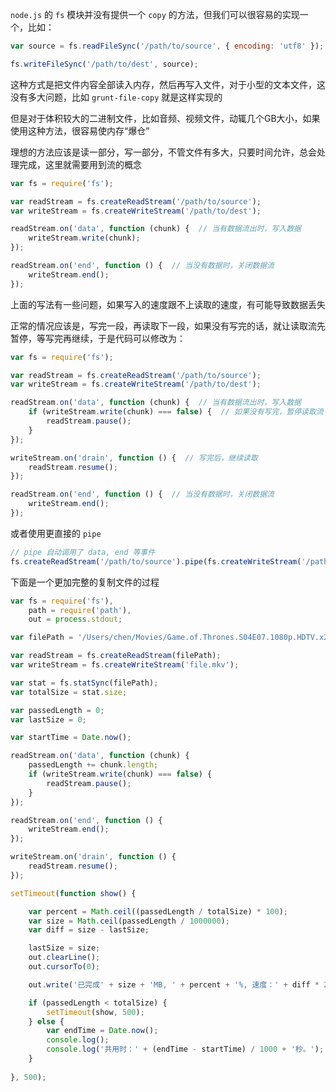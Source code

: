 ```node.js``` 的 ```fs``` 模块并没有提供一个 ```copy``` 的方法，但我们可以很容易的实现一个，比如：

```js
var source = fs.readFileSync('/path/to/source', { encoding: 'utf8' });

fs.writeFileSync('/path/to/dest', source);
```

这种方式是把文件内容全部读入内存，然后再写入文件，对于小型的文本文件，这没有多大问题，比如 ```grunt-file-copy``` 就是这样实现的

但是对于体积较大的二进制文件，比如音频、视频文件，动辄几个GB大小，如果使用这种方法，很容易使内存“爆仓”

理想的方法应该是读一部分，写一部分，不管文件有多大，只要时间允许，总会处理完成，这里就需要用到流的概念

```js
var fs = require('fs');

var readStream = fs.createReadStream('/path/to/source');
var writeStream = fs.createWriteStream('/path/to/dest');

readStream.on('data', function (chunk) {  // 当有数据流出时，写入数据
    writeStream.write(chunk);
});

readStream.on('end', function () {  // 当没有数据时，关闭数据流
    writeStream.end();
});
```

上面的写法有一些问题，如果写入的速度跟不上读取的速度，有可能导致数据丢失

正常的情况应该是，写完一段，再读取下一段，如果没有写完的话，就让读取流先暂停，等写完再继续，于是代码可以修改为：

```js
var fs = require('fs');

var readStream = fs.createReadStream('/path/to/source');
var writeStream = fs.createWriteStream('/path/to/dest');

readStream.on('data', function (chunk) {  // 当有数据流出时，写入数据
    if (writeStream.write(chunk) === false) {  // 如果没有写完，暂停读取流
        readStream.pause();
    }
});

writeStream.on('drain', function () {  // 写完后，继续读取
    readStream.resume();
});

readStream.on('end', function () {  // 当没有数据时，关闭数据流
    writeStream.end();
});
```

或者使用更直接的 ```pipe```

```js
// pipe 自动调用了 data, end 等事件
fs.createReadStream('/path/to/source').pipe(fs.createWriteStream('/path/to/dest'));
```

下面是一个更加完整的复制文件的过程

```js
var fs = require('fs'),
    path = require('path'),
    out = process.stdout;

var filePath = '/Users/chen/Movies/Game.of.Thrones.S04E07.1080p.HDTV.x264-BATV.mkv';

var readStream = fs.createReadStream(filePath);
var writeStream = fs.createWriteStream('file.mkv');

var stat = fs.statSync(filePath);
var totalSize = stat.size;

var passedLength = 0;
var lastSize = 0;

var startTime = Date.now();

readStream.on('data', function (chunk) {
    passedLength += chunk.length;
    if (writeStream.write(chunk) === false) {
        readStream.pause();
    }
});

readStream.on('end', function () {
    writeStream.end();
});

writeStream.on('drain', function () {
    readStream.resume();
});

setTimeout(function show() {

    var percent = Math.ceil((passedLength / totalSize) * 100);
    var size = Math.ceil(passedLength / 1000000);
    var diff = size - lastSize;

    lastSize = size;
    out.clearLine();
    out.cursorTo(0);

    out.write('已完成' + size + 'MB, ' + percent + '%, 速度：' + diff * 2 + 'MB/s');

    if (passedLength < totalSize) {
        setTimeout(show, 500);
    } else {
        var endTime = Date.now();
        console.log();
        console.log('共用时：' + (endTime - startTime) / 1000 + '秒。');
    }
    
}, 500);
```
